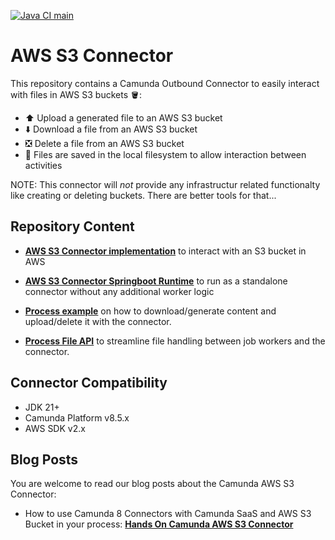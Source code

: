 [![Java CI main](https://github.com/NovatecConsulting/camunda-aws-s3-connector/actions/workflows/maven.yml/badge.svg?branch=main)](https://github.com/NovatecConsulting/camunda-aws-s3-connector/actions/workflows/maven.yml)

# AWS S3 Connector

This repository contains a Camunda Outbound Connector to easily interact with files in AWS S3 buckets 🪣:

- ⬆️ Upload a generated file to an AWS S3 bucket
- ⬇️ Download a file from an AWS S3 bucket
- ❎ Delete a file from an AWS S3 bucket
- 📁 Files are saved in the local filesystem to allow interaction between activities

NOTE: This connector will _not_ provide any infrastructur related functionalty like creating or deleting buckets. There are better tools for that...

## Repository Content

* **[AWS S3  Connector implementation](connector-aws-s3-libs/README.md)** to interact with an S3 bucket in AWS

* **[AWS S3 Connector Springboot Runtime](connector-aws-s3-standalone/README.md)** to run as a standalone connector 
without any additional worker logic

* **[Process example](connector-aws-s3-example/README.md)** on how to download/generate content and upload/delete it with the connector.

* **[Process File API](connector-file-api/README.md)** to streamline file handling between job workers and the connector.

## Connector Compatibility

- JDK 21+
- Camunda Platform v8.5.x
- AWS SDK v2.x

## Blog Posts
You are welcome to read our blog posts about the Camunda AWS S3 Connector:

- How to use Camunda 8 Connectors with Camunda SaaS and AWS S3 Bucket in your process: **[Hands On Camunda AWS S3 Connector](https://medium.com/@jannik_74984/hands-on-camunda-aws-s3-connector-cd6f5011740b)**
